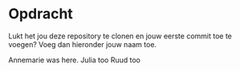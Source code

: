 # Opdracht

Lukt het jou deze repository te clonen en jouw eerste commit toe te voegen? Voeg dan hieronder jouw naam toe.

Annemarie was here.
Julia too
Ruud too

